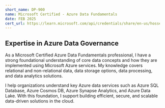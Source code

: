 ```yaml
---
short_name: DP-900
name: Microsoft Certified - Azure Data Fundamentals 
date: FEB 2025
cert_url: https://learn.microsoft.com/api/credentials/share/en-us/hosseinnassiri/99B862EC6695A235?sharingId=6BE52B73542AB83C
---
```


## Expertise in Azure Data Governance

As a Microsoft Certified Azure Data Fundamentals professional, I have a strong foundational understanding of core data concepts and how they are implemented using Microsoft Azure services. My knowledge covers relational and non-relational data, data storage options, data processing, and data analytics solutions.

I help organizations understand key Azure data services such as Azure SQL Database, Azure Cosmos DB, Azure Synapse Analytics, and Azure Data Lake. With this foundation, I support building efficient, secure, and scalable data-driven solutions in the cloud.
